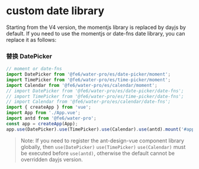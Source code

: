 # custom date library

Starting from the V4 version, the momentjs library is replaced by dayjs by default. If you need to use the momentjs or date-fns date library, you can replace it as follows:

### 替换 DatePicker

```js
// moment or date-fns
import DatePicker from '@fe6/water-pro/es/date-picker/moment';
import TimePicker from '@fe6/water-pro/es/time-picker/moment';
import Calendar from '@fe6/water-pro/es/calendar/moment';
// import DatePicker from '@fe6/water-pro/es/date-picker/date-fns';
// import TimePicker from '@fe6/water-pro/es/time-picker/date-fns';
// import Calendar from '@fe6/water-pro/es/calendar/date-fns';
import { createApp } from 'vue';
import App from './App.vue';
import antd from '@fe6/water-pro';
const app = createApp(App);
app.use(DatePicker).use(TimePicker).use(Calendar).use(antd).mount('#app');
```

> Note: If you need to register the ant-design-vue component library globally, then `use(DatePicker)` `use(TimePicker)` `use(Calendar)` must be executed before `use(antd)`, otherwise the default cannot be overridden dayjs version.

